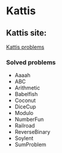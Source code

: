 # Kattis

## Kattis site:
[Kattis problems](https://open.kattis.com/problems)

### Solved problems
- Aaaah
- ABC
- Arithmetic
- Babelfish
- Coconut
- DiceCup
- Modulo
- NumberFun
- Railroad
- ReverseBinary
- Soylent
- SumProblem
